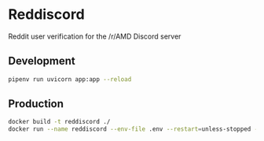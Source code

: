 
# Reddiscord

Reddit user verification for the /r/AMD Discord server

## Development

```bash
pipenv run uvicorn app:app --reload
```

## Production

```bash
docker build -t reddiscord ./
docker run --name reddiscord --env-file .env --restart=unless-stopped -p 8000:8000 -d reddiscord
```
